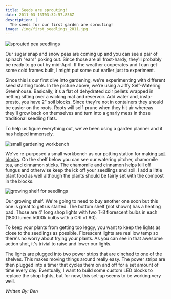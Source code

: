 ```yaml
---
title: Seeds are sprouting!
date: 2011-03-13T03:32:57.856Z
description: |
  The seeds for our first garden are sprouting!
image: /img/first_seedlings_2011.jpg
---
```

![sprouted pea seedlings](/img/first_seedlings_2011.jpg)

Our sugar snap and snow peas are coming up and you can see a pair of spinach "ears" poking out. Since those are all frost-hardy, they'll probably be ready to go out by mid-April. If the weather cooperates and I can get some cold frames built, I might put some out earlier just to experiment.

Since this is our first dive into gardening, we're experimenting with different seed starting tools. In the picture above, we're using a Jiffy Self-Watering Greenhouse. Basically, it's a flat of dehydrated coir pellets wrapped in netting sitting over a wicking mat and reservoir. Add water and, insta-presto, you have 2" soil blocks. Since they're not in containers they should be easier on the roots. Roots will self-prune when they hit air whereas they'll grow back on themselves and turn into a gnarly mess in those traditional seedling flats.

To help us figure everything out, we've been using a garden planner and it has helped immensely.

![small gardening workbench](/img/first_seedlings_2011_growing_worktable.png)

We've re-purposed a small workbench as our potting station for making [soil blocks](https://www.johnnyseeds.com/tools-supplies/seed-starting-supplies/soil-block-makers/). On the shelf below you can see our watering pitcher, chamomile tea, and cinnamon sticks. The chamomile and cinnamon helps kill off fungus and otherwise keep the ick off your seedlings and soil. I add a little plant food as well although the plants should be fairly set with the compost in the blocks.

![growing shelf for seedlings](/img/first_seedlings_2011_growing_shelf.jpg)

Our growing shelf. We're going to need to buy another one soon but this one is great to get us started. The bottom shelf (not shown) has a heating pad. Those are 4' long shop lights with two T-8 florescent bulbs in each (1800 lumen 5000k bulbs with a CRI of 90).

To keep your plants from getting too leggy, you want to keep the lights as close to the seedlings as possible. Florescent lights are real low temp so there's no worry about frying your plants. As you can see in that awesome action shot, it's trivial to raise and lower our lights.

The lights are plugged into two power strips that are cinched to one of the shelves. This makes moving things around really easy. The power strips are then plugged into a timer that cycles them on and off for a set amount of time every day. Eventually, I want to build some custom LED blocks to replace the shop lights, but for now, this set-up seems to be working very well.

*Written By: Ben*
